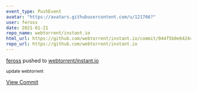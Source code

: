 ```yaml
---
event_type: PushEvent
avatar: "https://avatars.githubusercontent.com/u/121766?"
user: feross
date: 2021-01-21
repo_name: webtorrent/instant.io
html_url: https://github.com/webtorrent/instant.io/commit/044f5b0e6424c8c0ad0e1e30222768ca5a760522
repo_url: https://github.com/webtorrent/instant.io
---
```


<a href='https://github.com/feross' target='_blank'>feross</a> pushed to <a href='https://github.com/webtorrent/instant.io' target='_blank'>webtorrent/instant.io</a>

<small>update webtorrent</small>

<a href='https://github.com/webtorrent/instant.io/commit/044f5b0e6424c8c0ad0e1e30222768ca5a760522' target='_blank'>View Commit</a>